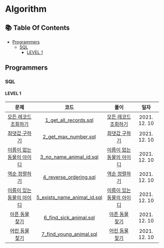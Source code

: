 # Algorithm

## :books: Table Of Contents

* [Programmers](#programmers)
    * [SQL](#sql)
        * [LEVEL 1](#level-1)


## Programmers

### SQL

#### LEVEL 1

|문제|코드|풀이|일자|
|:-:|:-:|:-:|:-:|
|[모든 레코드 조회하기](https://programmers.co.kr/learn/courses/30/lessons/59034)|[1_get_all_records.sql](/Programmers/SQL/LEVEL_1/1_get_all_records.sql)|[모든 레코드 조회하기](https://www.weekwith.me/algorithms/programmers/sql/level-1/1-get-all-records/)|2021. 12. 10|
|[최댓값 구하기](https://programmers.co.kr/learn/courses/30/lessons/59415)|[2_get_max_number.sql](/Programmers/SQL/LEVEL_1/2_get_max_number.sql)|[최댓값 구하기](https://www.weekwith.me/algorithms/programmers/sql/level-1/2-get-max-number/)|2021. 12. 10|
|[이름이 없는 동물의 아이디](https://programmers.co.kr/learn/courses/30/lessons/59039)|[3_no_name_animal_id.sql](/Programmers/SQL/LEVEL_1/3_no_name_animal_id.sql)|[이름이 없는 동물의 아이디](https://www.weekwith.me/algorithms/programmers/sql/level-1/3-no-name-animal-id/)|2021. 12. 10|
|[역순 정렬하기](https://programmers.co.kr/learn/courses/30/lessons/59035)|[4_reverse_ordering.sql](/Programmers/SQL/LEVEL_1/4_reverse_ordering.sql)|[역순 정렬하기](https://www.weekwith.me/algorithms/programmers/sql/level-1/4-reverse-ordering/)|2021. 12. 10|
|[이름이 있는 동물의 아이디](https://programmers.co.kr/learn/courses/30/lessons/59407)|[5_exists_name_animal_id.sql](/Programmers/SQL/LEVEL_1/5_exists_name_animal_id.sql)|[이름이 있는 동물의 아이디](https://www.weekwith.me/algorithms/programmers/sql/level-1/5-exists-name-animal-id/)|2021. 12. 10|
|[아픈 동물 찾기](https://programmers.co.kr/learn/courses/30/lessons/59036#fn1)|[6_find_sick_animal.sql](/Programmers/SQL/LEVEL_1/6_find_sick_animal.sql)|[아픈 동물 찾기](https://www.weekwith.me/algorithms/programmers/sql/level-1/6-find-sick-animal/)|2021. 12. 10|
|[어린 동물 찾기](https://programmers.co.kr/learn/courses/30/lessons/59037#fn1)|[7_find_young_animal.sql](/Programmers/SQL/LEVEL_1/7_find_young_animal.sql)|[어린 동물 찾기](https://www.weekwith.me/algorithms/programmers/sql/level-1/7-find-young-animal/)|2021. 12. 10|